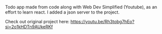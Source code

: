 Todo app made from code along with Web Dev Simplified (Youtube), as an effort to learn react. 
I added a json server to the project.

Check out original project here: https://youtu.be/Rh3tobg7hEo?si=2o1kHDTn9AUkeRKf
